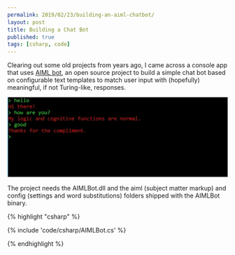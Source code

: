 ```yaml
---
permalink: 2019/02/23/building-an-aiml-chatbot/
layout: post
title: Building a Chat Bot
published: true
tags: [csharp, code]
---
```


Clearing out some old projects from years ago, I came across a console app that uses <a href="http://sourceforge.net/projects/aimlbot">AIML bot</a>,
an open source project to build a simple chat bot based on configurable text templates to match user input with (hopefully)
meaningful, if not Turing-like, responses.

<img src="/img/posts/building-an-aiml-chatbot/chat.webp" alt="chat bot" />

The project needs the AIMLBot.dll and the aiml (subject matter markup) and config (settings and word substitutions) folders shipped
with the AIMLBot binary.

{% highlight "csharp" %}

{% include 'code/csharp/AIMLBot.cs' %}

{% endhighlight %}
